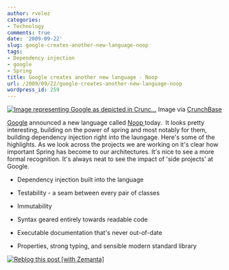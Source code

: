 ```yaml
---
author: rvelez
categories:
- Technology
comments: true
date: '2009-09-22'
slug: google-creates-another-new-language-noop
tags:
- Dependency injection
- google
- Spring
title: Google creates another new language - Noop
url: /2009/09/22/google-creates-another-new-language-noop
wordpress_id: 259
---
```






[![Image representing Google as depicted in Crunc...](http://www.crunchbase.com/assets/images/resized/0002/9578/29578v7-max-450x450.jpg)](http://www.crunchbase.com/company/google)
    Image via [CrunchBase](http://www.crunchbase.com/)





[Google](http://google.com/) announced a new language called [Noop ](http://code.google.com/p/noop/)today.  It looks pretty interesting, building on the power of spring and most notably for them, building dependency injection right into the laungage. Here's some of the highlights. As we look across the projects we are working on it's clear how important Spring has become to our architectures. It's nice to see a more formal recognition. It's always neat to see the impact of 'side projects' at Google.



	
  * Dependency injection built into the language

	
  * Testability - a seam between every pair of classes

	
  * Immutability

	
  * Syntax geared entirely towards readable code

	
  * Executable documentation that's never out-of-date

	
  * Properties, strong typing, and sensible modern standard library




[![Reblog this post [with Zemanta]](http://img.zemanta.com/reblog_e.png?x-id=f9d342c4-920d-406b-a3d3-40d07a4e2f1d)](http://reblog.zemanta.com/zemified/f9d342c4-920d-406b-a3d3-40d07a4e2f1d/)
